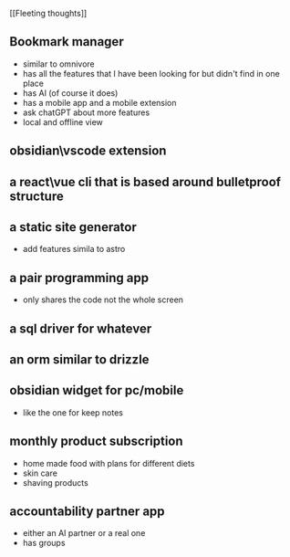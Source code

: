 [[Fleeting thoughts]]
## Bookmark manager

- similar to omnivore
- has all the features that I have been looking for but didn't find in one place
- has AI (of course it does)
- has a mobile app and a mobile extension
- ask chatGPT about more features
- local and offline view

## obsidian\vscode extension
## a react\vue cli that is based around bulletproof structure

## a static site generator
- add features simila to astro

## a pair programming app
- only shares the code not the whole screen

## a sql driver for whatever 

## an orm similar to drizzle

## obsidian widget for pc/mobile
- like the one for keep notes

## monthly product subscription 
- home made food with plans for different diets
- skin care 
- shaving products

## accountability partner app
- either an AI partner or a real one 
- has groups
